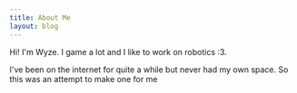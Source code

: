 ```yaml
---
title: About Me
layout: blog
---
```


Hi! I'm Wyze. I game a lot and I like to work on robotics :3.

I've been on the internet for quite a while but never had my own space.
So this was an attempt to make one for me